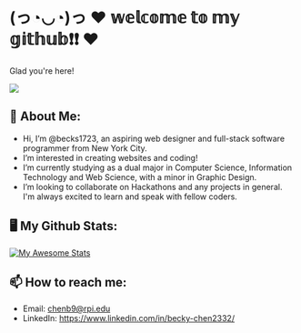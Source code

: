 # (っ◔◡◔)っ ♥ 𝕨𝕖𝕝𝕔𝕠𝕞𝕖 𝕥𝕠 𝕞𝕪 𝕘𝕚𝕥𝕙𝕦𝕓❗❗ ♥

Glad you're here!

![](https://komarev.com/ghpvc/?username=your-github-username&color=orange)

## 👩 About Me:
- Hi, I’m @becks1723, an aspiring web designer and full-stack software programmer from New York City.
- I’m interested in creating websites and coding!
- I’m currently studying as a dual major in Computer Science, Information Technology and Web Science, with a minor in Graphic Design.
- I’m looking to collaborate on Hackathons and any projects in general. I'm always excited to learn and speak with fellow coders. 

## 🖥️ My Github Stats: 
[![My Awesome Stats](https://awesome-github-stats.azurewebsites.net/user-stats/becks1723)](https://git.io/awesome-stats-card)

## 📫 How to reach me:
- Email: chenb9@rpi.edu
- LinkedIn: https://www.linkedin.com/in/becky-chen2332/

<!---
becks1723/becks1723 is a ✨ special ✨ repository because its `README.md` (this file) appears on your GitHub profile.
You can click the Preview link to take a look at your changes.
--->
